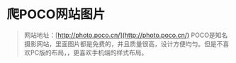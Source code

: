 # 爬POCO网站图片

> 网站地址：[http://photo.poco.cn/](http://photo.poco.cn/)
> POCO是知名摄影网站，里面图片都是免费的，并且质量很高，设计方便均匀。但是不喜欢PC版的布局，，更喜欢手机端的样式布局。
